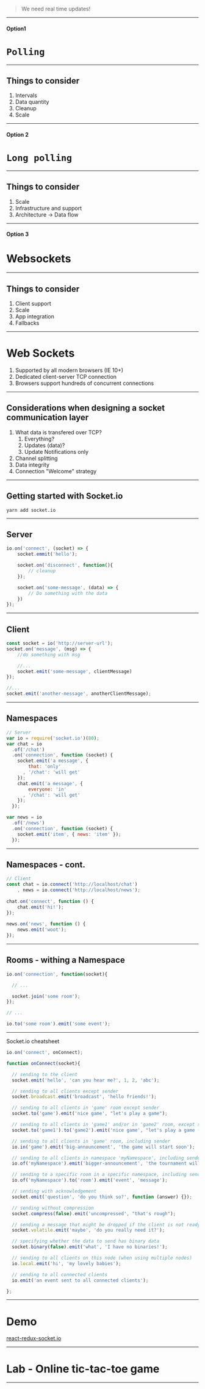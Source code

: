 > We need real time updates!


--- 

#### Option1

# `Polling`

---

## Things to consider

1. Intervals
2. Data quantity
3. Cleanup
4. Scale

---

#### Option 2

# `Long polling`

---

## Things to consider

1. Scale
2. Infrastructure and support
3. Architecture -> Data flow

---

#### Option 3

# Websockets

----

## Things to consider

1. Client support
2. Scale
3. App integration
4. Fallbacks

----

# Web Sockets

1. Supported by all modern browsers (IE 10+)
2. Dedicated client-server TCP connection
3. Browsers support hundreds of concurrent connections

---

## Considerations when designing a socket communication layer

1. What data is transfered over TCP?
   1. Everything?
   2. Updates (data)?
   3. Update Notifications only
2. Channel splitting
3. Data integrity
4. Connection "Welcome" strategy

---

## Getting started with Socket.io

`yarn add socket.io`

---

## Server

```javascript
io.on('connect', (socket) => {
    socket.emmit('hello');

    socket.on('disconnect', function(){
        // cleanup
    });

    socket.on('some-message', (data) => {
        // Do something with the data
    })
});
```

---

## Client

```javascript
const socket = io('http://server-url');
socket.on('message', (msg) => {
    //do something with msg

    //...
    socket.emit('some-message', clientMessage)
});

//...
socket.emit('another-message', anotherClientMessage);
```

---

## Namespaces

```javascript
// Server
var io = require('socket.io')(80);
var chat = io
  .of('/chat')
  .on('connection', function (socket) {
    socket.emit('a message', {
        that: 'only'
      , '/chat': 'will get'
    });
    chat.emit('a message', {
        everyone: 'in'
      , '/chat': 'will get'
    });
  });

var news = io
  .of('/news')
  .on('connection', function (socket) {
    socket.emit('item', { news: 'item' });
  });
```

---

## Namespaces - cont.

```javascript
// Client
const chat = io.connect('http://localhost/chat')
    , news = io.connect('http://localhost/news');
  
chat.on('connect', function () {
    chat.emit('hi!');
});
  
news.on('news', function () {
    news.emit('woot');
});
```
---

## Rooms - withing a Namespace

```javascript
io.on('connection', function(socket){

  // ...

  socket.join('some room');
});

// ...

io.to('some room').emit('some event');

```

---

Socket.io cheatsheet

```javascript
io.on('connect', onConnect);

function onConnect(socket){

  // sending to the client
  socket.emit('hello', 'can you hear me?', 1, 2, 'abc');

  // sending to all clients except sender
  socket.broadcast.emit('broadcast', 'hello friends!');

  // sending to all clients in 'game' room except sender
  socket.to('game').emit('nice game', "let's play a game");

  // sending to all clients in 'game1' and/or in 'game2' room, except sender
  socket.to('game1').to('game2').emit('nice game', "let's play a game (too)");

  // sending to all clients in 'game' room, including sender
  io.in('game').emit('big-announcement', 'the game will start soon');

  // sending to all clients in namespace 'myNamespace', including sender
  io.of('myNamespace').emit('bigger-announcement', 'the tournament will start soon');

  // sending to a specific room in a specific namespace, including sender
  io.of('myNamespace').to('room').emit('event', 'message');

  // sending with acknowledgement
  socket.emit('question', 'do you think so?', function (answer) {});

  // sending without compression
  socket.compress(false).emit('uncompressed', "that's rough");

  // sending a message that might be dropped if the client is not ready to receive messages
  socket.volatile.emit('maybe', 'do you really need it?');

  // specifying whether the data to send has binary data
  socket.binary(false).emit('what', 'I have no binaries!');

  // sending to all clients on this node (when using multiple nodes)
  io.local.emit('hi', 'my lovely babies');

  // sending to all connected clients
  io.emit('an event sent to all connected clients');

};
```

----

# Demo

[react-redux-socket.io](https://github.com/assafg/react-redux-socket.io)

----

# Lab - Online tic-tac-toe game

----

